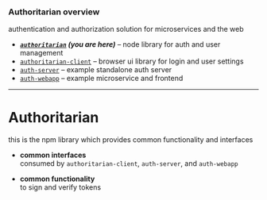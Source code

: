 
### Authoritarian overview

authentication and authorization solution for microservices and the web

- ***[`authoritarian`](https://github.com/chase-moskal/authoritarian#authoritarian-overview) (you are here)*** – node library for auth and user management
- [`authoritarian-client`](https://github.com/chase-moskal/authoritarian-client#authoritarian-overview) – browser ui library for login and user settings
- [`auth-server`](https://github.com/chase-moskal/auth-server#authoritarian-overview) – example standalone auth server
- [`auth-webapp`](https://github.com/chase-moskal/auth-webapp#authoritarian-overview) – example microservice and frontend

---

# Authoritarian

this is the npm library which provides common functionality and interfaces

- **common interfaces**  
	consumed by `authoritarian-client`, `auth-server`, and `auth-webapp`

- **common functionality**  
	to sign and verify tokens
